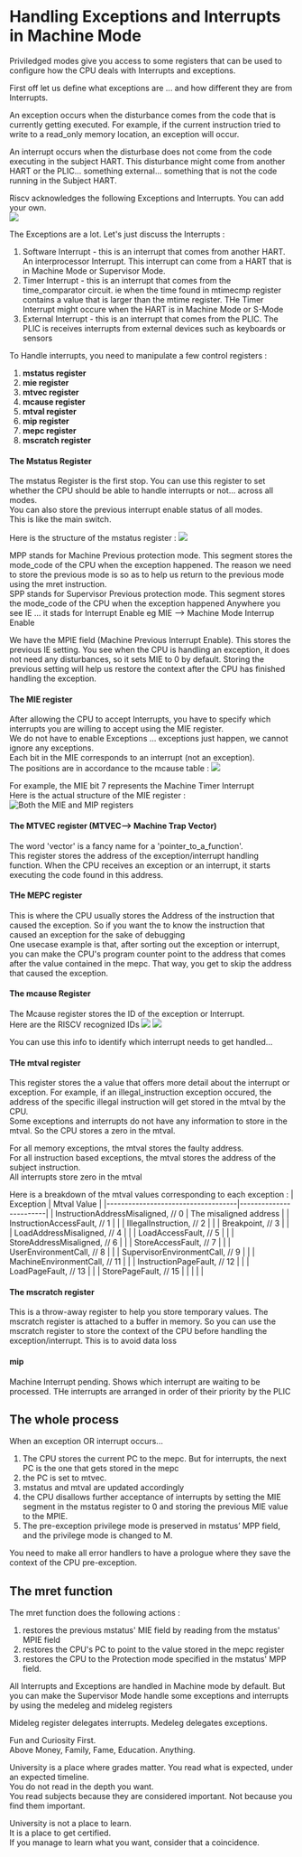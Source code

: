 # Handling Exceptions and Interrupts in Machine Mode

Priviledged modes give you access to some registers that can be used to configure how the CPU deals with Interrupts and exceptions. 

First off let us define what exceptions are ... and how different they are from Interrupts.  

An exception occurs when the disturbance comes from the code that is currently getting executed. For example, if the current instruction tried to write to a read_only memory location, an exception will occur.   

An interrupt occurs when the disturbase does not come from the code executing in the subject HART. This disturbance might come from another HART or the PLIC... something external... something that is not the code running in the Subject HART.   

Riscv acknowledges the following Exceptions and Interrupts. You can add your own.  
![](images/RISCV/supported_exceptions_and_interrupts.png)   


The Exceptions are a lot. Let's just discuss the Interrupts :   
1. Software Interrupt - this is an interrupt that comes from another HART. An interprocessor Interrupt. This interrupt can come from a HART that is in Machine Mode or Supervisor Mode.
2. Timer Interrupt - this is an interrupt that comes from the time_comparator circuit. ie when the time found in mtimecmp register contains a value that is larger than the mtime register. THe Timer Interrupt might occure when the HART is in Machine Mode or S-Mode
3. External Interrupt - this is an interrupt that comes from the PLIC. The PLIC is receives interrupts from external devices such as keyboards or sensors


To Handle interrupts, you need to manipulate a few control registers :
1. **mstatus register**
2. **mie register**
3. **mtvec register**
4. **mcause register**
5. **mtval register**
6. **mip register**
7. **mepc register**
8. **mscratch register**

   

#### The Mstatus Register 
The mstatus Register is the first stop. You can use this register to set whether the CPU should be able to handle interrupts or not... across all modes.      
You can also store the previous interrupt enable status of all modes.   
This is like the main switch.   

Here is the structure of the mstatus register :
![](images/RISCV/mstatus_register_simple.png)

MPP stands for Machine Previous protection mode. This segment stores the mode_code of the CPU when the exception happened. The reason we need to store the previous mode is so as to help us return to the previous mode using the mret instruction.    
SPP stands for Supervisor Previous protection mode. This segment stores the mode_code of the CPU when the exception happened
Anywhere you see IE ... it stads for Interrupt Enable eg MIE --> Machine Mode Interrup Enable   

We have the MPIE field (Machine Previous Interrupt Enable). This stores the previous IE setting. You see when the CPU is handling an exception, it does not need any disturbances, so it sets MIE to 0 by default. Storing the previous setting will help us restore the context after the CPU has finished handling the exception.  

#### The MIE register
After allowing the CPU to accept Interrupts, you have to specify which interrupts you are willing to accept using the MIE register.  
We do not have to enable Exceptions ... exceptions just happen, we cannot ignore any exceptions.    
Each bit in the MIE corresponds to an interrupt (not an exception).  
The positions are in accordance to the mcause table :
![](images/mcause_asynchronous_interrupts.png)

For example, the MIE bit 7 represents the Machine Timer Interrupt   
Here is the actual structure of the MIE register :  
![Both the MIE and MIP registers](images/RISCV/MIE%20register%20and%20MIP%20register.png)

#### The MTVEC register (MTVEC--> Machine Trap Vector)
The word 'vector' is a fancy name for a 'pointer_to_a_function'.    
This register stores the address of the exception/interrupt handling function. When the CPU receives an exception or an interrupt, it starts executing the code found in this address.

#### THe MEPC register  
This is where the CPU usually stores the Address of the instruction that caused the exception. So if you want the to know the instruction that caused an exception for the sake of debugging    
One usecase example is that, after sorting out the exception or interrupt, you can make the CPU's program counter point to the address that comes after the value contained in the mepc. That way, you get to skip the address that caused the exception.   

#### The mcause Register
The Mcause register stores the ID of the exception or Interrupt.    
Here are the RISCV recognized IDs
![](images/mcause_asynchronous_interrupts.png)
![](images/mcause_synchronous_interrupts.png)

You can use this info to identify which interrupt needs to get handled...

#### THe mtval register
This register stores the a value that offers more detail about the interrupt or exception. For example, if an illegal_instruction exception occured, the address of the specific illegal instruction will get stored in the mtval by the CPU.   
Some exceptions and interrupts do not have any information to store in the mtval. So the CPU stores a zero in the mtval.  

For all memory exceptions, the mtval stores the faulty address.  
For all instruction based exceptions, the mtval stores the address of the subject instruction.  
All interrupts store zero in the mtval

Here is a breakdown of the mtval values corresponding to each exception :
| Exception                          | Mtval Value            |
|------------------------------------|------------------------|
| InstructionAddressMisaligned, // 0 | The misaligned address |
| InstructionAccessFault, // 1       |                        |
| IllegalInstruction, // 2           |                        |
| Breakpoint, // 3                   |                        |
| LoadAddressMisaligned, // 4        |                        |
| LoadAccessFault, // 5              |                        |
| StoreAddressMisaligned, // 6       |                        |
| StoreAccessFault, // 7             |                        |
| UserEnvironmentCall, // 8          |                        |
| SupervisorEnvironmentCall, // 9    |                        |
| MachineEnvironmentCall, // 11      |                        |
| InstructionPageFault, // 12        |                        |
| LoadPageFault, // 13               |                        |
| StorePageFault, // 15              |                        |
|                                    |                        |



#### The mscratch register
This is a throw-away register to help you store temporary values. The mscratch register is attached to a buffer in memory. So you can use the mscratch register to store the context of the CPU before handling the exception/interrupt. This is to avoid data loss

#### mip
Machine Interrupt pending. Shows which interrupt are waiting to be processed. THe interrupts are arranged in order of their priority by the PLIC


## The whole process

When an exception OR interrupt occurs...
1. The CPU stores the current PC to the mepc. But for interrupts, the next PC is the one that gets stored in the mepc
2. the PC is set to mtvec. 
3. mstatus and mtval are updated accordingly
4. the CPU disallows further acceptance of interrupts by setting the MIE segment in the mstatus register to 0 and storing the previous MIE value to the MPIE.
5. The pre-exception privilege mode is preserved in mstatus’ MPP field, and the privilege mode is changed to M.

You need to make all error handlers to have a prologue where they save the context of the CPU pre-exception.    

## The mret function
The mret function does the following actions :
1. restores the previous mstatus' MIE field by reading from the mstatus' MPIE field
2. restores the CPU's PC to point to the value stored in the mepc register
3. restores the CPU to the Protection mode specified in the mstatus' MPP field.


All Interrupts and Exceptions are handled in Machine mode by default. But you can make the Supervisor Mode handle some exceptions and interrupts by using the medeleg and mideleg registers  

Mideleg register delegates interrupts. Medeleg delegates exceptions.




Fun and Curiosity First.  
Above Money, Family, Fame, Education. Anything.  

University is a place where grades matter. 
You read what is expected, under an expected timeline.  
You do not read in the depth you want.  
You read subjects because they are considered important. Not because you find them important.   

University is not a place to learn.  
It is a place to get certified.  
If you manage to learn what you want, consider that a coincidence.   